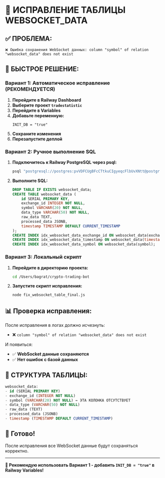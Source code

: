 # 🔧 ИСПРАВЛЕНИЕ ТАБЛИЦЫ WEBSOCKET_DATA

## ✅ **ПРОБЛЕМА:**
```
❌ Ошибка сохранения WebSocket данных: column "symbol" of relation "websocket_data" does not exist
```

## 🚀 **БЫСТРОЕ РЕШЕНИЕ:**

### **Вариант 1: Автоматическое исправление (РЕКОМЕНДУЕТСЯ)**

1. **Перейдите в Railway Dashboard**
2. **Выберите проект `tradestatistic`**
3. **Перейдите в Variables**
4. **Добавьте переменную:**
   ```
   INIT_DB = "true"
   ```
5. **Сохраните изменения**
6. **Перезапустите деплой**

### **Вариант 2: Ручное выполнение SQL**

1. **Подключитесь к Railway PostgreSQL через psql:**
   ```bash
   psql "postgresql://postgres:pvVDFCUgBFcCTtkuCIgyeqcFlbUvXNtt@postgres.railway.internal:5432/railway"
   ```

2. **Выполните SQL:**
   ```sql
   DROP TABLE IF EXISTS websocket_data;
   CREATE TABLE websocket_data (
       id SERIAL PRIMARY KEY,
       exchange_id INTEGER NOT NULL,
       symbol VARCHAR(20) NOT NULL,
       data_type VARCHAR(50) NOT NULL,
       raw_data TEXT,
       processed_data JSONB,
       timestamp TIMESTAMP DEFAULT CURRENT_TIMESTAMP
   );
   CREATE INDEX idx_websocket_data_exchange_id ON websocket_data(exchange_id);
   CREATE INDEX idx_websocket_data_timestamp ON websocket_data(timestamp);
   CREATE INDEX idx_websocket_data_symbol ON websocket_data(symbol);
   ```

### **Вариант 3: Локальный скрипт**

1. **Перейдите в директорию проекта:**
   ```bash
   cd /Users/bagrat/crypto-trading-bot
   ```

2. **Запустите скрипт исправления:**
   ```bash
   node fix_websocket_table_final.js
   ```

## 📊 **Проверка исправления:**

После исправления в логах должно исчезнуть:
- ❌ `column "symbol" of relation "websocket_data" does not exist`

И появиться:
- ✅ **WebSocket данные сохраняются**
- ✅ **Нет ошибок с базой данных**

## 🎯 **СТРУКТУРА ТАБЛИЦЫ:**

```sql
websocket_data:
- id (SERIAL PRIMARY KEY)
- exchange_id (INTEGER NOT NULL)
- symbol (VARCHAR(20) NOT NULL) ← ЭТА КОЛОНКА ОТСУТСТВУЕТ
- data_type (VARCHAR(50) NOT NULL)
- raw_data (TEXT)
- processed_data (JSONB)
- timestamp (TIMESTAMP DEFAULT CURRENT_TIMESTAMP)
```

## 🚀 **Готово!**

После исправления все WebSocket данные будут сохраняться корректно.

---
**🔧 Рекомендую использовать Вариант 1 - добавить `INIT_DB = "true"` в Railway Variables!** 